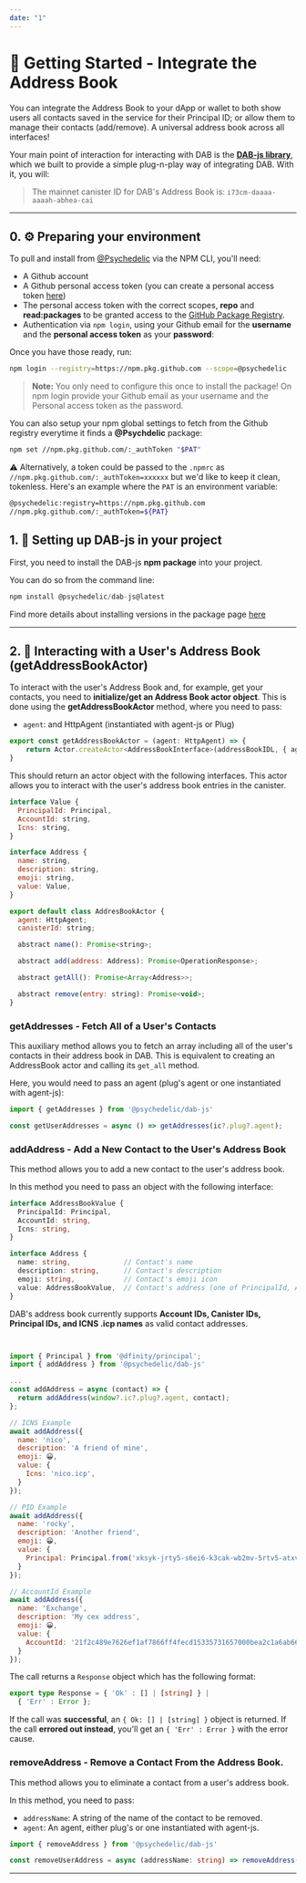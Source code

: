 ```yaml
---
date: "1"
---
```


#  📓 Getting Started - Integrate the Address Book

You can integrate the Address Book to your dApp or wallet to both show users all contacts saved in the service for their Principal ID; or allow them to manage their contacts (add/remove). A universal address book across all interfaces!

Your main point of interaction for interacting with DAB is the **[DAB-js library](https://github.com/Psychedelic/DAB-js/)**, which we built to provide a simple plug-n-play way of integrating DAB. With it, you will:

> The mainnet canister ID for DAB's Address Book is: `i73cm-daaaa-aaaah-abhea-cai`

---
## 0. ⚙️ Preparing your environment

To pull and install from [@Psychedelic](https://github.com/psychedelic) via the NPM CLI, you'll need:

- A Github account
- A Github personal access token (you can create a personal access token [here](https://github.com/settings/tokens))
- The personal access token with the correct scopes, **repo** and **read:packages** to be granted access to the [GitHub Package Registry](https://docs.github.com/en/packages/working-with-a-github-packages-registry/working-with-the-npm-registry#authenticating-to-github-packages).
- Authentication via `npm login`, using your Github email for the **username** and the **personal access token** as your **password**:

Once you have those ready, run:

```bash
npm login --registry=https://npm.pkg.github.com --scope=@psychedelic
```

> **Note:** You only need to configure this once to install the package!
    On npm login provide your Github email as your username and the Personal access token as the password.

You can also setup your npm global settings to fetch from the Github registry everytime it finds a **@Psychdelic** package:

```bash
npm set //npm.pkg.github.com/:_authToken "$PAT"
```

⚠️ Alternatively, a token could be passed to the `.npmrc` as `//npm.pkg.github.com/:_authToken=xxxxxx` but we'd like to keep it clean, tokenless. Here's an example where the `PAT` is an environment variable:

```bash
@psychedelic:registry=https://npm.pkg.github.com
//npm.pkg.github.com/:_authToken=${PAT}
```

## 1. 🧰 Setting up DAB-js in your project

First, you need to install the DAB-js **npm package** into your project.

You can do so from the command line:
```js
npm install @psychedelic/dab-js@latest
```

Find more details about installing versions in the package page [here](https://github.com/Psychedelic/DAB-js/packages/987540)


---

## 2. 📓 Interacting with a User's Address Book (getAddressBookActor)

To interact with the user's Address Book and, for example, get your contacts, you need to **initialize/get an Address Book actor object**. This is done using the **getAddressBookActor** method, where you need to pass:

- `agent`: and HttpAgent (instantiated with agent-js or Plug)

```js
export const getAddressBookActor = (agent: HttpAgent) => {
    return Actor.createActor<AddressBookInterface>(addressBookIDL, { agent, canisterId: CANISTER_ID });
}
```

This should return an actor object with the following interfaces. This actor allows you to interact with the user's address book entries in the canister.
```js
interface Value {
  PrincipalId: Principal,
  AccountId: string,
  Icns: string,
}

interface Address {
  name: string,
  description: string,
  emoji: string,
  value: Value,
}

export default class AddresBookActor {
  agent: HttpAgent;
  canisterId: string;

  abstract name(): Promise<string>;  

  abstract add(address: Address): Promise<OperationResponse>;

  abstract getAll(): Promise<Array<Address>>;

  abstract remove(entry: string): Promise<void>;
}

```

### getAddresses - Fetch All of a User's Contacts

This auxiliary method allows you to fetch an array including all of the user's contacts in their address book in DAB.
This is equivalent to creating an AddressBook actor and calling its `get_all` method.

Here, you would need to pass an agent (plug's agent or one instantiated with agent-js):

```js
import { getAddresses } from '@psychedelic/dab-js'

const getUserAddresses = async () => getAddresses(ic?.plug?.agent);
```


### addAddress - Add a New Contact to the User's Address Book

This method allows you to add a new contact to the user's address book.

In this method you need to pass an object with the following interface:

```ts
interface AddressBookValue {
  PrincipalId: Principal,
  AccountId: string,
  Icns: string,
}

interface Address {
  name: string,             // Contact's name
  description: string,      // Contact's description
  emoji: string,            // Contact's emoji icon
  value: AddressBookValue,  // Contact's address (one of PrincipalId, AccountId or ICNS)
}
```

DAB's address book currently supports **Account IDs, Canister IDs, Principal IDs, and ICNS .icp names** as valid contact addresses.


```js


import { Principal } from '@dfinity/principal';
import { addAddress } from '@psychedelic/dab-js'

...
const addAddress = async (contact) => {
  return addAddress(window?.ic?.plug?.agent, contact);
};

// ICNS Example
await addAddress({
  name: 'nico',
  description: 'A friend of mine',
  emoji: 😀,
  value: {
    Icns: 'nico.icp',
  }
});

// PID Example
await addAddress({
  name: 'rocky',
  description: 'Another friend',
  emoji: 😀,
  value: {
    Principal: Principal.from('xksyk-jrty5-s6ei6-k3cak-wb2mv-5rtv5-atxvn-gnqsm-i6kuh-irkqa-4ae'),
  }
});

// AccountId Example
await addAddress({
  name: 'Exchange',
  description: 'My cex address',
  emoji: 😀,
  value: {
    AccountId: '21f2c489e7626ef1af7866ff4fecd15335731657000bea2c1a6ab665111467e8',
  }
});
```

The call returns a `Response` object which has the following format:
```ts
export type Response = { 'Ok' : [] | [string] } |
  { 'Err' : Error };
```

If the call was **successful**, an `{ Ok: [] | [string] }` object is returned.
If the call **errored out instead**, you'll get an `{ 'Err' : Error }` with the error cause.



### removeAddress - Remove a Contact From the Address Book.

This method allows you to eliminate a contact from a user's address book.

In this method, you need to pass:

- `addressName`: A string of the name of the contact to be removed.
- `agent`: An agent, either plug's or one instantiated with agent-js.


```ts
import { removeAddress } from '@psychedelic/dab-js'

const removeUserAddress = async (addressName: string) => removeAddress(agent, addressName);
```


---